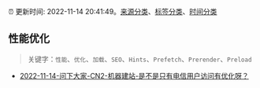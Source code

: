 :alarm_clock: 更新时间: 2022-11-14 20:41:49。[来源分类](../README.md)、[标签分类](../TAGS.md)、[时间分类](../TIMELINE.md)

## 性能优化


> 关键字：`性能`、`优化`、`加载`、`SEO`、`Hints`、`Prefetch`、`Prerender`、`Preload`



- [2022-11-14-问下大家-CN2-机器建站-是不是只有电信用户访问有优化呀？](https://www.v2ex.com/t/895239) 